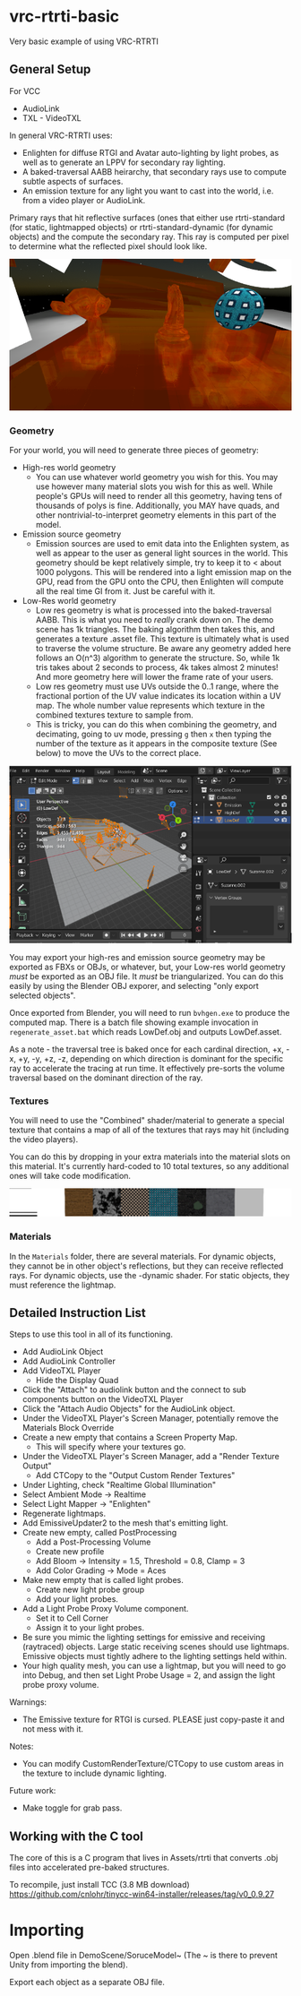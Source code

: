 # vrc-rtrti-basic
Very basic example of using VRC-RTRTI

## General Setup

For VCC
 * AudioLink
 * TXL - VideoTXL

In general VRC-RTRTI uses:
 * Enlighten for diffuse RTGI and Avatar auto-lighting by light probes, as well as to generate an LPPV for secondary ray lighting.
 * A baked-traversal AABB heirarchy, that secondary rays use to compute subtle aspects of surfaces.
 * An emission texture for any light you want to cast into the world, i.e. from a video player or AudioLink.

Primary rays that hit reflective surfaces (ones that either use rtrti-standard (for static, lightmapped objects) or rtrti-standard-dynamic (for dynamic objects) and the compute the secondary ray.  This ray is computed per pixel to determine what the reflected pixel should look like.

![Debug Image](https://raw.githubusercontent.com/cnlohr/vrc-rtrti-basic/master/DocImages/DebugImg.png)

### Geometry

For your world, you will need to generate three pieces of geometry:

* High-res world geometry
   * You can use whatever world geometry you wish for this.  You may use however many material slots you wish for this as well.  While people's GPUs will need to render all this geometry, having tens of thousands of polys is fine.  Additionally, you MAY have quads, and other nontrivial-to-interpret geometry elements in this part of the model.
* Emission source geometry
   * Emission sources are used to emit data into the Enlighten system, as well as appear to the user as general light sources in the world.  This geometry should be kept relatively simple, try to keep it to < about 1000 polygons.  This will be rendered into a light emission map on the GPU, read from the GPU onto the CPU, then Enlighten will compute all the real time GI from it.  Just be careful with it.
* Low-Res world geometry
   * Low res geometry is what is processed into the baked-traversal AABB.  This is what you need to *really* crank down on.  The demo scene has 1k triangles.  The baking algorithm then takes this, and generates a texture .asset file.  This texture is ultimately what is used to traverse the volume structure.  Be aware any geometry added here follows an O(n^3) algorithm to generate the structure.  So, while 1k tris takes about 2 seconds to process, 4k takes almost 2 minutes!  And more geometry here will lower the frame rate of your users.
   * Low res geometry must use UVs outside the 0..1 range, where the fractional portion of the UV value indicates its location within a UV map.  The whole number value represents which texture in the combined textures texture to sample from.
   * This is tricky, you can do this when combining the geometry, and decimating, going to uv mode, pressing `g` then `x` then typing the number of the texture as it appears in the composite texture (See below) to move the UVs to the correct place.

![Blender Example](https://raw.githubusercontent.com/cnlohr/vrc-rtrti-basic/master/DocImages/BlenderImg.png)

You may export your high-res and emission source geometry may be exported as FBXs or OBJs, or whatever, but, your Low-res world geometry *must* be exported as an OBJ file.  It *must* be triangularized.  You can do this easily by using the Blender OBJ exporer, and selecting "only export selected objects".

Once exported from Blender, you will need to run `bvhgen.exe` to produce the computed map.  There is a batch file showing example invocation in `regenerate_asset.bat` which reads LowDef.obj and outputs LowDef.asset.

As a note - the traversal tree is baked once for each cardinal direction, +x, -x, +y, -y, +z, -z, depending on which direction is dominant for the specific ray to accelerate the tracing at run time.  It effectively pre-sorts the volume traversal based on the dominant direction of the ray.

### Textures

You will need to use the "Combined" shader/material to generate a special texture that contains a map of all of the textures that rays may hit (including the video players).

You can do this by dropping in your extra materials into the material slots on this material.  It's currently hard-coded to 10 total textures, so any additional ones will take code modification.

![Composite Texture](https://raw.githubusercontent.com/cnlohr/vrc-rtrti-basic/master/DocImages/Composite.png)

### Materials

In the `Materials` folder, there are several materials.  For dynamic objects, they cannot be in other object's reflections, but they can receive reflected rays. For dynamic objects, use the -dynamic  shader.  For static objects, they must reference the lightmap.

## Detailed Instruction List

Steps to use this tool in all of its functioning.
 * Add AudioLink Object
 * Add AudioLink Controller
 * Add VideoTXL Player
   * Hide the Display Quad
 * Click the "Attach" to audiolink button and the connect to sub components button on the VideoTXL Player
 * Click the "Attach Audio Objects" for the AudioLink object.
 * Under the VideoTXL Player's Screen Manager, potentially remove the Materials Block Override
 * Create a new empty that contains a Screen Property Map.
   * This will specify where your textures go.
 * Under the VideoTXL Player's Screen Manager, add a "Render Texture Output"
   * Add CTCopy to the "Output Custom Render Textures"
 * Under Lighting, check "Realtime Global Illumination"
 * Select Ambient Mode -> Realtime
 * Select Light Mapper -> "Enlighten"
 * Regenerate lightmaps.
 * Add EmissiveUpdater2 to the mesh that's emitting light.
 * Create new empty, called PostProcessing
   * Add a Post-Processing Volume
   * Create new profile
   * Add Bloom -> Intensity = 1.5, Threshold = 0.8, Clamp = 3
   * Add Color Grading -> Mode = Aces
 * Make new empty that is called light probes.
   * Create new light probe group
   * Add your light probes.
 * Add a Light Probe Proxy Volume component.
   * Set it to Cell Corner
   * Assign it to your light probes.
 * Be sure you mimic the lighting settings for emissive and receiving (raytraced) objects.  Large static receiving scenes should use lightmaps.  Emissive objects must tightly adhere to the lighting settings held within.
 * Your high quality mesh, you can use a lightmap, but you will need to go into Debug, and then set Light Probe Usage = 2, and assign the light probe proxy volume.

 

Warnings:
 * The Emissive texture for RTGI is cursed.  PLEASE just copy-paste it and not mess with it.
   
Notes:
 * You can modify CustomRenderTexture/CTCopy to use custom areas in the texture to include dynamic lighting.

Future work:
 * Make toggle for grab pass.

## Working with the C tool

The core of this is a C program that lives in Assets/rtrti that converts .obj files into accelerated pre-baked structures.

To recompile, just install TCC (3.8 MB download) https://github.com/cnlohr/tinycc-win64-installer/releases/tag/v0_0.9.27

# Importing

Open .blend file in DemoScene/SoruceModel~  (The ~ is there to prevent Unity from importing the blend).

Export each object as a separate OBJ file. 
